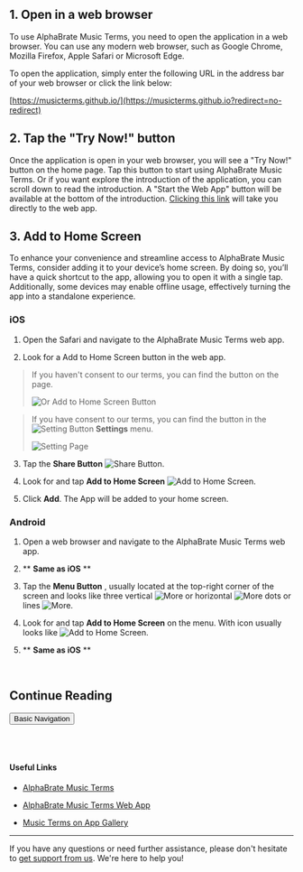 ## 1. Open in a web browser

To use AlphaBrate Music Terms, you need to open the application in a web browser. You can use any modern web browser, such as Google Chrome, Mozilla Firefox, Apple Safari or Microsoft Edge.

To open the application, simply enter the following URL in the address bar of your web browser or click the link below:

[https://musicterms.github.io/](https://musicterms.github.io?redirect=no-redirect)

## 2. Tap the "Try Now!" button

Once the application is open in your web browser, you will see a <highlight>"Try Now!"</highlight> button on the home page. Tap this button to start using AlphaBrate Music Terms. Or if you want explore the introduction of the application, you can scroll down to read the introduction. A <highlight>"Start the Web App"</highlight> button will be available at the bottom of the introduction. [Clicking this link](https://musicterms.github.io/app) will take you directly to the web app.

## 3. Add to Home Screen

To enhance your convenience and streamline access to AlphaBrate Music Terms, consider adding it to your device’s home screen. By doing so, you’ll have a quick shortcut to the app, allowing you to open it with a single tap. Additionally, some devices may enable offline usage, effectively turning the app into a standalone experience.

### iOS

1. Open the Safari and navigate to the AlphaBrate Music Terms web app.

2. Look for a <highlight>Add to Home Screen</highlight> button in the web app.

> If you haven't consent to our terms, you can find the button on the page.
>
>![Or Add to Home Screen Button](assets/or_add_to_home_screen_button.png?size=small&border-radius=7px&center=true)

> If you have consent to our terms, you can find the button in <span class="nowrap">the ![Setting Button](assets/mst_settings.svg?size=text&bg=transparent&float-vert=center&invert=true) **Settings**</span> menu.
>
> ![Setting Page](assets/setting_page.png?size=small&border-radius=7px&center=true)

3. Tap the **Share Button** ![Share Button](assets/share.png?size=text&bg=transparent&float-vert=center).

4. Look for and tap <span class="nowrap">**Add to Home Screen**</span> ![Add to Home Screen](assets/add_to_home_screen_apple.svg?size=text&bg=transparent&float-vert=center&invert=true).

5. Click **Add**. The App will be added to your home screen.

### Android

1. Open a web browser and navigate to the AlphaBrate Music Terms web app.

2. ** **Same as iOS** **

3. Tap the **Menu Button** , usually located at the top-right corner of the screen and looks like three <span class="nowrap">vertical ![More](assets/more_vert.svg?size=text&bg=transparent&float-vert=center&invert=true)</span> or <span class="nowrap">horizontal ![More](assets/more_horiz.svg?size=text&bg=transparent&float-vert=center&invert=true)</span> dots or <span class="nowrap">lines ![More](assets/more_line.svg?size=text&bg=transparent&float-vert=center&invert=true).</span>

4. Look for and tap <span class="nowrap">**Add to Home Screen**</span> on the menu. With icon usually looks like ![Add to Home Screen](assets/add_to_home_screen_android.svg?size=text&bg=transparent&float-vert=center&invert=true).

5. ** **Same as iOS** **

<br>

<h2 class="center">Continue Reading</h2>

<a href="?article=basic-navigation" class="center no-margin"><button>Basic Navigation</button></a>

<br>

<div class="space-break dots" data-height="4"></div>
<br>

#### Useful Links

- [AlphaBrate Music Terms](https://musicterms.github.io?redirect=no-redirect)

- [AlphaBrate Music Terms Web App](https://musicterms.github.io/app)

- [Music Terms on App Gallery](https://alphabrate.github.io/apps/app/music-terms)

<hr>

If you have any questions or need further assistance, please don't hesitate to [get support from us](https://alphabrate.github.io/about/support). We're here to help you!
